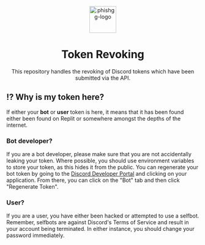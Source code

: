 <p align="center">

  <a target="_blank">
    <img alt="phishgg-logo" height="70" alt="Phish.gg Logo" src="https://cdn.phish.gg/logo.png"/>
  </a>
</p>

<h1 align="center">
  <strong>Token Revoking</strong>
</h1>

<p align="center">
  This repository handles the revoking of Discord tokens which have been submitted via the API.
</p>


## ⁉ Why is my token here?

If either your <strong>bot</strong> or <strong>user</strong> token is here, it means that it has been found either been found on Replit or somewhere amongst the depths of the internet. 

### Bot developer?
If you are a bot developer, please make sure that you are not accidentally leaking your token.
Where possible, you should use environment variables to store your token, as this hides it from the public.
You can regenerate your bot token by going to the [Discord Developer Portal](https://discord.com/developers/applications) and clicking on your application. From there, you can click on the "Bot" tab and then click "Regenerate Token".

### User?
If you are a user, you have either been hacked or attempted to use a selfbot. Remember, selfbots are against Discord's Terms of Service and result in your account being terminated. 
In either instance, you should change your password immediately.
